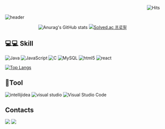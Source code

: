 <div align="right"
  
  ![Hits](https://img.shields.io/github/followers/shinyyseon?label=Follow)
  
</div>

![header](https://capsule-render.vercel.app/api?type=rect&color=auto&height=150&section=header&text=Welcome!!&fontSize=50)
<br>

<div align="center"
  
  ![Anurag's GitHub stats](https://github-readme-stats.vercel.app/api?username=shinyyseon&show_icons=true&theme=radical)
  [![Solved.ac
  프로필](http://mazassumnida.wtf/api/v2/generate_badge?boj=asdf4503)](https://solved.ac/asdf4503)
</div>

## 💻💻 Skill
![Java](https://img.shields.io/badge/Java-007396.svg?&style=for-the-badge&logo=Java&logoColor=white)
![JavaScript](https://img.shields.io/badge/JavaScript-F7DF1E.svg?&style=for-the-badge&logo=JavaScript&logoColor=white)
![C](https://img.shields.io/badge/C-A8B9CC.svg?&style=for-the-badge&logo=C&logoColor=white)
![MySQL](https://img.shields.io/badge/MySQL-4479A1.svg?&style=for-the-badge&logo=MySQL&logoColor=white)
![html5](https://img.shields.io/badge/html5-E34F26.svg?&style=for-the-badge&logo=html5&logoColor=white)
![react](https://img.shields.io/badge/react-61DAFB.svg?&style=for-the-badge&logo=react&logoColor=white)



[![Top Langs](https://github-readme-stats.vercel.app/api/top-langs/?username=asdf4503&layout=compact)](https://github.com/asdf4503/github-readme-stats)

## 🔨Tool
![intellijidea](https://img.shields.io/badge/intellij%20idea-000000.svg?&style=for-the-badge&logo=intellij%20idea&logoColor=white)
![visual studio](https://img.shields.io/badge/visual%20studio-5C2D91.svg?&style=for-the-badge&logo=visual%20studio&logoColor=white)
![Visual Studio Code](https://img.shields.io/badge/Visual%20Studio%20Code-007ACC.svg?&style=for-the-badge&logo=Visual%20Studio%20Code&logoColor=white)


## Contacts
<a href="https://github.com/asdf4503" target="_blank"><img src="https://img.shields.io/badge/github-181717?style=tistory&logo=github&logoColor=white"/></a>
<a href="https://sunny-555.tistory.com/" target="_blank"><img src="https://img.shields.io/badge/tistory-000000?style=tistory&logo=tistory&logoColor=white"/></a>
